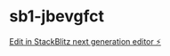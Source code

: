 # sb1-jbevgfct

[Edit in StackBlitz next generation editor ⚡️](https://stackblitz.com/~/github.com/bobsabra/sb1-jbevgfct)